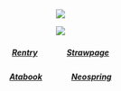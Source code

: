 ⠀<div align="center">


![](https://komarev.com/ghpvc/?username=DivineMachinery&color=57CC99&style=plastic&label=Visitors&base=1730)


![](https://files.catbox.moe/0i5v4w.gif)
##### [Rentry](https://rentry.co/FujiwaranoMoku)ㅤㅤㅤㅤ[Strawpage](https://medangel.straw.page/)
##### [Atabook](https://lampert.atabook.org/)ㅤㅤㅤㅤ[Neospring](https://neospring.org/@p.ai.nter)
